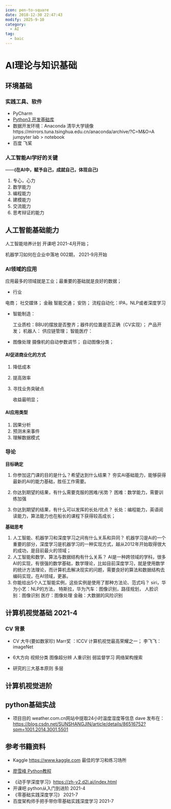```yaml
---
icon: pen-to-square
date: 2018-12-30 22:47:43
modify: 2025-9-10
category:
  - AI
tag:
  - baic
---
```


# AI理论与知识基础

## 环境基础
### 实践工具、软件
* PyCharm 
* [Python3 开发基础库](https://www.python.org/)
* 数据开发环境：Anaconda 清华大学镜像https://mirrors.tuna.tsinghua.edu.cn/anaconda/archive/?C=M&O=A
   jumpyter lab > notebook
* 百度 飞桨
### 人工智能AI学好的关键

——**(在AI中，赋予自己，成就自己，体现自己)**

1. 专心，心力
2. 数学能力
3. 编程能力
4. 建模能力
5. 交流能力
6. 思考辩证的能力

## 人工智能基础能力

人工智能培养计划 开课吧 2021-4月开始；

机器学习如何在企业中落地 002期， 2021-9月开始

### AI领域的应用

应用最多的领域就是工业；最重要的基础就是良好的数据；

- 行业

电商；
社交媒体；
金融
智能交通；
安防；
流程自动化：IPA，NLP或者深度学习

- 智能制造：

  工业质检：BBU的摆放是否整齐；器件的位置是否正确（CV实现）；
  产品开发；
  机器人：
  供应链管理；
  智能医疗：
- 图像处理
  摄像机的自动参数调节；
  自动图像分类；

  

#### AI促进商业化的方式

1. 降低成本
2. 提高效率
3. 寻找业务突破点

   收益最明显；

#### AI应用类型

1. 因果分析
2. 预测未来事件
3. 理解数据模式

### 导论
**目标确定**
1. 你参加这门课的目的是什么？希望达到什么结果？
夯实AI基础能力，能够获得最新的AI的能力基础，胜任工作需要。
2. 你达到期望的结果，有什么需要克服的困难/劣势？
困难：数学能力，需要训练加强

3. 你达到期望的结果，有什么可以发挥的长处/优点？
长处：编程能力，英语阅读能力，算法能力也在船长的课程下获得较高成长；  

**基础思考**

1. 人工智能、机器学习和深度学习之间有什么关系和异同？
机器学习是Ai的一个重要的部分，深度学习是机器学习的一种实现方式，越从2012年开始取得很大的成功，是目前最火的领域；
2. 人工智能和数学、算法与数据结构有什么关系？
AI是一种跨领域的学科，很多AI的实现，有很强的数学基础，数学理论，比如目前深度学习，就是使用数学的统计方法理论，而计算机去解决现实的问题，需要良好的算法和数据结构去编码实现，在AI领域，更甚。
3. 你能给出5个人工智能实例，这些实例是使用了那种方法论、范式吗？
siri，华为小艺：NLP的方法，
特斯拉，华为汽车：图像识别，路径规划，
人脸识别：图像识别
医疗：图像处理
金融：大数据的风险识别

## 计算机视觉基础 2021-4
### CV 背景

- CV 大牛(要如数家珍)
Marr奖 ：ICCV 计算机视觉最高荣耀之一；
李飞飞：imageNet

- 6大方向
视频分类 图像超分辨 人重识别 弱监督学习 网络架构搜索

- 研究的三大基本原则
多层 

## 计算机视觉进阶


## python基础实战
- 项目目的 weather.com.cn网站中提取24小时温度湿度等信息
dave 发布在：https://blog.csdn.net/SUNSHANGJIN/article/details/86516752?spm=1001.2014.3001.5501

## 参考书籍资料
- Kaggle https://www.kaggle.com 最佳的学习和练习场所
* [廖雪峰 Python教程](https://www.liaoxuefeng.com/wiki/0014316089557264a6b348958f449949df42a6d3a2e542c000)
- 《动手学深度学习》https://zh-v2.d2l.ai/index.html 
- 开课吧 python从入门到进阶 2021-4
- 《零基础实践深度学习》 2021-7
- 百度架构师手把手带你零基础实践深度学习 2021-7